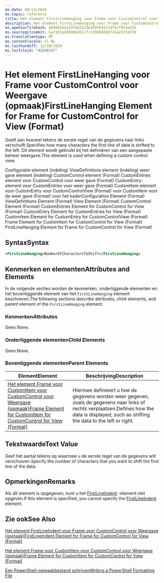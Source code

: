 ```yaml
---
ms.date: 09/13/2016
ms.topic: reference
title: Het element FirstLineHanging voor Frame voor CustomControl voor Weergave (opmaak)
description: Het element FirstLineHanging voor Frame voor CustomControl voor Weergave (opmaak)
ms.openlocfilehash: 8b9601b2afd7ab5523e339fb45119f5cf9f4a535
ms.sourcegitcommit: ba7315a496986451cfc1296b659d73ea2373d3f0
ms.translationtype: MT
ms.contentlocale: nl-NL
ms.lasthandoff: 12/10/2020
ms.locfileid: "92648147"
---
```

# <a name="firstlinehanging-element-for-frame-for-customcontrol-for-view-format"></a><span data-ttu-id="7133d-103">Het element FirstLineHanging voor Frame voor CustomControl voor Weergave (opmaak)</span><span class="sxs-lookup"><span data-stu-id="7133d-103">FirstLineHanging Element for Frame for CustomControl for View (Format)</span></span>

<span data-ttu-id="7133d-104">Geeft aan hoeveel tekens de eerste regel van de gegevens naar links verschuift.</span><span class="sxs-lookup"><span data-stu-id="7133d-104">Specifies how many characters the first line of data is shifted to the left.</span></span> <span data-ttu-id="7133d-105">Dit element wordt gebruikt bij het definiëren van een aangepaste beheer weergave.</span><span class="sxs-lookup"><span data-stu-id="7133d-105">This element is used when defining a custom control view.</span></span>

<span data-ttu-id="7133d-106">Configuratie-element (indeling) ViewDefinitions element (indeling) weer gave element (indeling) CustomControl element (Format) CustomEntries element voor CustomControl voor weer gave (Format) CustomEntry-element voor CustomEntries voor weer gave (Format) CustomItem element voor CustomEntry voor CustomControlView (Format) voor CustomItem voor de weer gave (Format) voor het kader</span><span class="sxs-lookup"><span data-stu-id="7133d-106">Configuration Element (Format) ViewDefinitions Element (Format) View Element (Format) CustomControl Element (Format) CustomEntries Element for CustomControl for View (Format) CustomEntry Element for CustomEntries for View (Format) CustomItem Element for CustomEntry for CustomControlView (Format) Frame Element for CustomItem for CustomControl for View (Format) FirstLineHanging Element for Frame for CustomControl for View (Format)</span></span>

## <a name="syntax"></a><span data-ttu-id="7133d-107">Syntax</span><span class="sxs-lookup"><span data-stu-id="7133d-107">Syntax</span></span>

```xml
<FirstLineHanging>NumberOfCharactersToShift</FirstLineHanging>
```

## <a name="attributes-and-elements"></a><span data-ttu-id="7133d-108">Kenmerken en elementen</span><span class="sxs-lookup"><span data-stu-id="7133d-108">Attributes and Elements</span></span>

<span data-ttu-id="7133d-109">In de volgende secties worden de kenmerken, onderliggende elementen en het bovenliggende element van het `FirstLineHanging` element beschreven.</span><span class="sxs-lookup"><span data-stu-id="7133d-109">The following sections describe attributes, child elements, and parent element of the `FirstLineHanging` element.</span></span>

### <a name="attributes"></a><span data-ttu-id="7133d-110">Kenmerken</span><span class="sxs-lookup"><span data-stu-id="7133d-110">Attributes</span></span>

<span data-ttu-id="7133d-111">Geen.</span><span class="sxs-lookup"><span data-stu-id="7133d-111">None.</span></span>

### <a name="child-elements"></a><span data-ttu-id="7133d-112">Onderliggende elementen</span><span class="sxs-lookup"><span data-stu-id="7133d-112">Child Elements</span></span>

<span data-ttu-id="7133d-113">Geen.</span><span class="sxs-lookup"><span data-stu-id="7133d-113">None.</span></span>

### <a name="parent-elements"></a><span data-ttu-id="7133d-114">Bovenliggende elementen</span><span class="sxs-lookup"><span data-stu-id="7133d-114">Parent Elements</span></span>

|<span data-ttu-id="7133d-115">Element</span><span class="sxs-lookup"><span data-stu-id="7133d-115">Element</span></span>|<span data-ttu-id="7133d-116">Beschrijving</span><span class="sxs-lookup"><span data-stu-id="7133d-116">Description</span></span>|
|-------------|-----------------|
|[<span data-ttu-id="7133d-117">Het element Frame voor CustomItem voor CustomControl voor Weergave (opmaak)</span><span class="sxs-lookup"><span data-stu-id="7133d-117">Frame Element for CustomItem for CustomControl for View (Format)</span></span>](./frame-element-for-customitem-for-customcontrol-for-view-format.md)|<span data-ttu-id="7133d-118">Hiermee definieert u hoe de gegevens worden weer gegeven, zoals de gegevens naar links of rechts verplaatsen.</span><span class="sxs-lookup"><span data-stu-id="7133d-118">Defines how the data is displayed, such as shifting the data to the left or right.</span></span>|

## <a name="text-value"></a><span data-ttu-id="7133d-119">Tekstwaarde</span><span class="sxs-lookup"><span data-stu-id="7133d-119">Text Value</span></span>

<span data-ttu-id="7133d-120">Geef het aantal tekens op waarmee u de eerste regel van de gegevens wilt verschuiven.</span><span class="sxs-lookup"><span data-stu-id="7133d-120">Specify the number of characters that you want to shift the first line of the data.</span></span>

## <a name="remarks"></a><span data-ttu-id="7133d-121">Opmerkingen</span><span class="sxs-lookup"><span data-stu-id="7133d-121">Remarks</span></span>

<span data-ttu-id="7133d-122">Als dit element is opgegeven, kunt u het [FirstLineIndent](./firstlineindent-element-for-frame-for-customcontrol-for-view-format.md) -element niet opgeven.</span><span class="sxs-lookup"><span data-stu-id="7133d-122">If this element is specified, you cannot specify the [FirstLineIndent](./firstlineindent-element-for-frame-for-customcontrol-for-view-format.md) element.</span></span>

## <a name="see-also"></a><span data-ttu-id="7133d-123">Zie ook</span><span class="sxs-lookup"><span data-stu-id="7133d-123">See Also</span></span>

[<span data-ttu-id="7133d-124">Het element FirstLineIndent voor Frame voor CustomControl voor Weergave (opmaak)</span><span class="sxs-lookup"><span data-stu-id="7133d-124">FirstLineIndent Element for Frame for CustomControl for View (Format)</span></span>](./firstlineindent-element-for-frame-for-customcontrol-for-view-format.md)

[<span data-ttu-id="7133d-125">Het element Frame voor CustomItem voor CustomControl voor Weergave (opmaak)</span><span class="sxs-lookup"><span data-stu-id="7133d-125">Frame Element for CustomItem for CustomControl for View (Format)</span></span>](./frame-element-for-customitem-for-customcontrol-for-view-format.md)

[<span data-ttu-id="7133d-126">Een PowerShell-opmaakbestand schrijven</span><span class="sxs-lookup"><span data-stu-id="7133d-126">Writing a PowerShell Formatting File</span></span>](./writing-a-powershell-formatting-file.md)

